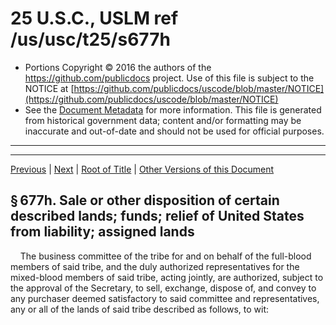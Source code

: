---
---

# 25 U.S.C., USLM ref /us/usc/t25/s677h

* Portions Copyright © 2016 the authors of the https://github.com/publicdocs project.
  Use of this file is subject to the NOTICE at [https://github.com/publicdocs/uscode/blob/master/NOTICE](https://github.com/publicdocs/uscode/blob/master/NOTICE)
* See the [Document Metadata](././../../../../..//README.md) for more information.
  This file is generated from historical government data; content and/or formatting may be inaccurate and out-of-date and should not be used for official purposes.

----------
----------

[Previous](./../../../../..//us/usc/t25/ch14/schXXVIII/m__us_usc_t25_s677g.md) | [Next](./../../../../..//us/usc/t25/ch14/schXXVIII/m__us_usc_t25_s677i.md) | [Root of Title](./../../../../../) | [Other Versions of this Document](https://publicdocs.github.io/go/links?ns=uslm&ref=%2Fus%2Fusc%2Ft25%2Fs677h)

## § 677h. Sale or other disposition of certain described lands; funds; relief of United States from liability; assigned lands

    The business committee of the tribe for and on behalf of the full-blood members of said tribe, and the duly authorized representatives for the mixed-blood members of said tribe, acting jointly, are authorized, subject to the approval of the Secretary, to sell, exchange, dispose of, and convey to any purchaser deemed satisfactory to said committee and representatives, any or all of the lands of said tribe described as follows, to wit:

<table>

      <tr>

        <td> 

    Description  </td>

        <td> 

    Section  </td>

        <td> 

    Acres  </td>

  </tr>

      <tr>

        <td> 

    Township 1 North, Range 1 East:  </td>

        <td>   </td>

        <td>   </td>

  </tr>

      <tr>

        <td> 

    NW/4 SW/4  </td>

        <td> 

    35  </td>

        <td> 

    40.00  </td>

  </tr>

      <tr>

        <td> 

    Township 1 North, Range 1 West:  </td>

        <td>   </td>

        <td>   </td>

  </tr>

      <tr>

        <td> 

    W/2 NE/4  </td>

        <td> 

    20  </td>

        <td> 

    80.00  </td>

  </tr>

      <tr>

        <td> 

    SE/4 SW/4  </td>

        <td> 

    21  </td>

        <td> 

    40.00  </td>

  </tr>

      <tr>

        <td> 

    NE/4 NW/4; N/2 SW/4  </td>

        <td> 

    28  </td>

        <td> 

    120.00  </td>

  </tr>

      <tr>

        <td colspan="2"> 

    Total  </td>

        <td> 

    240.00  </td>

  </tr>

      <tr>

        <td>   </td>

        <td>   </td>

        <td>   </td>

  </tr>

      <tr>

        <td> 

    Township 2 North, Range 1 West:  </td>

        <td>   </td>

        <td>   </td>

  </tr>

      <tr>

        <td> 

    E/2 SW/4 NE/4  </td>

        <td> 

    35  </td>

        <td> 

    20.00  </td>

  </tr>

      <tr>

        <td> 

    Township 1 South, Range 1 West:  </td>

        <td>   </td>

        <td>   </td>

  </tr>

      <tr>

        <td> 

    NW/4 SE/4  </td>

        <td> 

    6  </td>

        <td> 

    40.00  </td>

  </tr>

      <tr>

        <td> 

    Lot 3  </td>

        <td> 

    7  </td>

        <td> 

    40.51  </td>

  </tr>

      <tr>

        <td> 

    S/2 NE/4; NE/4 SE/4; W/2 SW/4 NW/4; W/2 NW/4 SW/4  </td>

        <td> 

    16  </td>

        <td> 

    160.00  </td>

  </tr>

      <tr>

        <td> 

    E/2 SE/4  </td>

        <td> 

    17  </td>

        <td> 

    80.00  </td>

  </tr>

      <tr>

        <td> 

    E/2 NE/4  </td>

        <td> 

    20  </td>

        <td> 

    80.00  </td>

  </tr>

      <tr>

        <td> 

    SE/4 SE/4  </td>

        <td> 

    29  </td>

        <td> 

    40.00  </td>

  </tr>

      <tr>

        <td> 

    Lot 2  </td>

        <td> 

    30  </td>

        <td> 

    40.26  </td>

  </tr>

      <tr>

        <td> 

    SW/4 NW/4; SW/4 SE/4  </td>

        <td> 

    35  </td>

        <td> 

    80.00  </td>

  </tr>

      <tr>

        <td> 

    SW/4 NE/4  </td>

        <td> 

    36  </td>

        <td> 

    40.00  </td>

  </tr>

      <tr>

        <td colspan="2"> 

    Total  </td>

        <td> 

    600.77  </td>

  </tr>

      <tr>

        <td>   </td>

        <td>   </td>

        <td>   </td>

  </tr>

      <tr>

        <td> 

    Township 1 South, Range 2 West:  </td>

        <td>   </td>

        <td>   </td>

  </tr>

      <tr>

        <td> 

    NW/4 SW/4  </td>

        <td> 

    12  </td>

        <td> 

    40.00  </td>

  </tr>

      <tr>

        <td> 

    S/2 NE/4; N/2 SE/4  </td>

        <td> 

    14  </td>

        <td> 

    160.00  </td>

  </tr>

      <tr>

        <td colspan="2"> 

    Total  </td>

        <td> 

    200.00  </td>

  </tr>

      <tr>

        <td>   </td>

        <td>   </td>

        <td>   </td>

  </tr>

      <tr>

        <td> 

    Township 1 South, Range 3 West:  </td>

        <td>   </td>

        <td>   </td>

  </tr>

      <tr>

        <td> 

    SW/4 E/4  </td>

        <td> 

    8  </td>

        <td> 

    40.00  </td>

  </tr>

      <tr>

        <td> 

    NW/4S NW/4  </td>

        <td> 

    16  </td>

        <td> 

    40.00  </td>

  </tr>

      <tr>

        <td colspan="2"> 

    Total  </td>

        <td> 

    80.00  </td>

  </tr>

      <tr>

        <td>   </td>

        <td>   </td>

        <td>   </td>

  </tr>

      <tr>

        <td> 

    Township 1 South, Range 8 West:  </td>

        <td>   </td>

        <td>   </td>

  </tr>

      <tr>

        <td> 

    W/2 SW/4  </td>

        <td> 

    3  </td>

        <td> 

    80.00  </td>

  </tr>

      <tr>

        <td> 

    NE/4 SE/4  </td>

        <td> 

    4  </td>

        <td> 

    40.00  </td>

  </tr>

      <tr>

        <td> 

    All  </td>

        <td> 

    5  </td>

        <td> 

    721.00  </td>

  </tr>

      <tr>

        <td> 

    All  </td>

        <td> 

    6  </td>

        <td> 

    695.40  </td>

  </tr>

      <tr>

        <td> 

    NE/4 NW/4  </td>

        <td> 

    10  </td>

        <td> 

    40.00  </td>

  </tr>

      <tr>

        <td> 

    NE/4 SW/4  </td>

        <td> 

    12  </td>

        <td> 

    40.00  </td>

  </tr>

      <tr>

        <td> 

    SW/4 NW/4  </td>

        <td> 

    14  </td>

        <td> 

    40.00  </td>

  </tr>

      <tr>

        <td colspan="2"> 

    Total  </td>

        <td> 

    1,656.40  </td>

  </tr>

      <tr>

        <td>   </td>

        <td>   </td>

        <td>   </td>

  </tr>

      <tr>

        <td> 

    Township 2 South, Range 1 West:  </td>

        <td>   </td>

        <td>   </td>

  </tr>

      <tr>

        <td> 

    S/2 SW/4; SE/4 SE/4  </td>

        <td> 

    1  </td>

        <td> 

    120.00  </td>

  </tr>

      <tr>

        <td> 

    Lot 3; SE/4 NW/4  </td>

        <td> 

    4  </td>

        <td> 

    81.28  </td>

  </tr>

      <tr>

        <td> 

    Lots 1 &amp; 2; E/2 NW/4; W/2 NE/4  </td>

        <td> 

    7  </td>

        <td> 

    237.78  </td>

  </tr>

      <tr>

        <td> 

    NW/4 NW/4  </td>

        <td> 

    12  </td>

        <td> 

    40.00  </td>

  </tr>

      <tr>

        <td> 

    SE/4 NE/4  </td>

        <td> 

    13  </td>

        <td> 

    40.00  </td>

  </tr>

      <tr>

        <td colspan="2"> 

    Total  </td>

        <td> 

    519.06  </td>

  </tr>

      <tr>

        <td>   </td>

        <td>   </td>

        <td>   </td>

  </tr>

      <tr>

        <td> 

    Township 2 South, Range 1 East:  </td>

        <td>   </td>

        <td>   </td>

  </tr>

      <tr>

        <td> 

    Lot 2; SE/4 NW/4  </td>

        <td> 

    18  </td>

        <td> 

    79.71  </td>

  </tr>

      <tr>

        <td> 

    Township 2 South, Range 2 West:  </td>

        <td>   </td>

        <td>   </td>

  </tr>

      <tr>

        <td> 

    S/2 S/2  </td>

        <td> 

    2  </td>

        <td> 

    160.00  </td>

  </tr>

      <tr>

        <td> 

    N/2  </td>

        <td> 

    12  </td>

        <td> 

    320.00  </td>

  </tr>

      <tr>

        <td colspan="2"> 

    Total  </td>

        <td> 

    480.00  </td>

  </tr>

      <tr>

        <td>   </td>

        <td>   </td>

        <td>   </td>

  </tr>

      <tr>

        <td> 

    Township 2 South, Range 3 West:  </td>

        <td>   </td>

        <td>   </td>

  </tr>

      <tr>

        <td> 

    E/2 NE/4  </td>

        <td> 

    17  </td>

        <td> 

    80.00  </td>

  </tr>

      <tr>

        <td> 

    NE/4 SW/4; S/2 SE/4  </td>

        <td> 

    19  </td>

        <td> 

    120.00  </td>

  </tr>

      <tr>

        <td> 

    NW/4 SW/4  </td>

        <td> 

    29  </td>

        <td> 

    40.00  </td>

  </tr>

      <tr>

        <td> 

    Lots 1 &amp; 2; E/2 NW/4; NE/4  </td>

        <td> 

    30  </td>

        <td> 

    316.36  </td>

  </tr>

      <tr>

        <td> 

    Lot 2; SE/4 NW/4  </td>

        <td> 

    31  </td>

        <td> 

    78.40  </td>

  </tr>

      <tr>

        <td colspan="2"> 

    Total  </td>

        <td> 

    634.76  </td>

  </tr>

      <tr>

        <td>   </td>

        <td>   </td>

        <td>   </td>

  </tr>

      <tr>

        <td> 

    Township 2 South, Range 4 West:  </td>

        <td>   </td>

        <td>   </td>

  </tr>

      <tr>

        <td> 

    SW/4 SW/4  </td>

        <td> 

    1  </td>

        <td> 

    40.00  </td>

  </tr>

      <tr>

        <td> 

    SE/4 SW/4; SW/4 SE/4  </td>

        <td> 

    9  </td>

        <td> 

    80.00  </td>

  </tr>

      <tr>

        <td> 

    W/2 NE/4  </td>

        <td> 

    16  </td>

        <td> 

    80.00  </td>

  </tr>

      <tr>

        <td> 

    NE/4  </td>

        <td> 

    28  </td>

        <td> 

    160.00  </td>

  </tr>

      <tr>

        <td> 

    N/2 SE/4  </td>

        <td> 

    32  </td>

        <td> 

    80.00  </td>

  </tr>

      <tr>

        <td> 

    Lots 3 &amp; 4; N/2 SW/4  </td>

        <td> 

    33  </td>

        <td> 

    167.31  </td>

  </tr>

      <tr>

        <td> 

    NE/4 SW/4; N/2 SE/4; Lots 1 &amp; 2  </td>

        <td> 

    36  </td>

        <td> 

    200.46  </td>

  </tr>

      <tr>

        <td colspan="2"> 

    Total  </td>

        <td> 

    807.77  </td>

  </tr>

      <tr>

        <td>   </td>

        <td>   </td>

        <td>   </td>

  </tr>

      <tr>

        <td> 

    Township 2 South, Range 5 West:  </td>

        <td>   </td>

        <td>   </td>

  </tr>

      <tr>

        <td> 

    NW/4  </td>

        <td> 

    10  </td>

        <td> 

    160.00  </td>

  </tr>

      <tr>

        <td> 

    NE/4 NE/4  </td>

        <td> 

    29  </td>

        <td> 

    40.00  </td>

  </tr>

      <tr>

        <td> 

    N/2 NE/4; SE/4 NE/4  </td>

        <td> 

    33  </td>

        <td> 

    120.00  </td>

  </tr>

      <tr>

        <td> 

    W/2 NW/4; SE/4 NW/4; N/2 SW/4; SE/4 SW/4; S/2 SE/4  </td>

        <td> 

    34  </td>

        <td> 

    320.00  </td>

  </tr>

      <tr>

        <td> 

    NW/4 SE/4  </td>

        <td> 

    36  </td>

        <td> 

    40.00  </td>

  </tr>

      <tr>

        <td colspan="2"> 

    Total  </td>

        <td> 

    680.00  </td>

  </tr>

      <tr>

        <td>   </td>

        <td>   </td>

        <td>   </td>

  </tr>

      <tr>

        <td> 

    Township 2 South, Range 7 West:  </td>

        <td>   </td>

        <td>   </td>

  </tr>

      <tr>

        <td> 

    NE/4 SE/4; SW/4 SW/4  </td>

        <td> 

    13  </td>

        <td> 

    80.00  </td>

  </tr>

      <tr>

        <td> 

    NE/4 NE/4; SW/4 NW/4; N/2 SW/4; SE/4 SW/4; W/2 SE/4; SE/4 SE/4  </td>

        <td> 

    14  </td>

        <td> 

    320.00  </td>

  </tr>

      <tr>

        <td> 

    W/2 NE/4; SE/4 NE/4  </td>

        <td> 

    15  </td>

        <td> 

    120.00  </td>

  </tr>

      <tr>

        <td> 

    N/2 NE/4  </td>

        <td> 

    23  </td>

        <td> 

    80.00  </td>

  </tr>

      <tr>

        <td> 

    N/2 N/2; SE/4 NE/4  </td>

        <td> 

    24  </td>

        <td> 

    200.00  </td>

  </tr>

      <tr>

        <td colspan="2"> 

    Total  </td>

        <td> 

    800.00  </td>

  </tr>

      <tr>

        <td>   </td>

        <td>   </td>

        <td>   </td>

  </tr>

      <tr>

        <td> 

    Township 2 South, Range 8 West:  </td>

        <td>   </td>

        <td>   </td>

  </tr>

      <tr>

        <td> 

     SE/4 SW/4  </td>

        <td> 

    31  </td>

        <td> 

    40.00  </td>

  </tr>

      <tr>

        <td> 

    Township 3 South, Range 1 East:  </td>

        <td>   </td>

        <td>   </td>

  </tr>

      <tr>

        <td> 

    Lot 2; SE/4 NW/4; S/2 NE/4  </td>

        <td> 

    7  </td>

        <td> 

    158.12  </td>

  </tr>

      <tr>

        <td> 

    N/2 SW/4; SW/4 NE/4; NW/4 SE/4  </td>

        <td> 

    16  </td>

        <td> 

    160.00  </td>

  </tr>

      <tr>

        <td> 

    Lots 1, 2 &amp; 3; NE/4 SW/4  </td>

        <td> 

    18  </td>

        <td> 

    155.35  </td>

  </tr>

      <tr>

        <td> 

    E/2 NE/4  </td>

        <td> 

    30  </td>

        <td> 

    80.00  </td>

  </tr>

      <tr>

        <td colspan="2"> 

    Total  </td>

        <td> 

    553.47  </td>

  </tr>

      <tr>

        <td>   </td>

        <td>   </td>

        <td>   </td>

  </tr>

      <tr>

        <td> 

    Township 3 South, Range 2 East:  </td>

        <td>   </td>

        <td>   </td>

  </tr>

      <tr>

        <td> 

    Lot 8  </td>

        <td> 

    6  </td>

        <td> 

    35.49  </td>

  </tr>

      <tr>

        <td> 

    SW/4 SW/4  </td>

        <td> 

    25  </td>

        <td> 

    40.00  </td>

  </tr>

      <tr>

        <td> 

    SE/4 NW/4; E/2 SW/4  </td>

        <td> 

    36  </td>

        <td> 

    120.00  </td>

  </tr>

      <tr>

        <td colspan="2"> 

    Total  </td>

        <td> 

    195.49  </td>

  </tr>

      <tr>

        <td>   </td>

        <td>   </td>

        <td>   </td>

  </tr>

      <tr>

        <td> 

    Township 3 South, Range 1 West:  </td>

        <td>   </td>

        <td>   </td>

  </tr>

      <tr>

        <td> 

    N/2 SE/4  </td>

        <td> 

    3  </td>

        <td> 

    80.00  </td>

  </tr>

      <tr>

        <td> 

    Lots 1–8, Incl  </td>

        <td> 

    22  </td>

        <td> 

    331.46  </td>

  </tr>

      <tr>

        <td> 

    Lots 1–4, Incl.; S/2 N/2  </td>

        <td> 

    23  </td>

        <td> 

    338.28  </td>

  </tr>

      <tr>

        <td> 

    Lots 1–4, Incl.; S/2 N/2  </td>

        <td> 

    24  </td>

        <td> 

    341.20  </td>

  </tr>

      <tr>

        <td> 

    W/2 SE/4  </td>

        <td> 

    25  </td>

        <td> 

    80.00  </td>

  </tr>

      <tr>

        <td colspan="2"> 

    Total  </td>

        <td> 

    1,170.94  </td>

  </tr>

      <tr>

        <td>   </td>

        <td>   </td>

        <td>   </td>

  </tr>

      <tr>

        <td> 

    Township 3 South, Range 2 West:  </td>

        <td>   </td>

        <td>   </td>

  </tr>

      <tr>

        <td> 

    S/2 S/2  </td>

        <td> 

    9  </td>

        <td> 

    160.00  </td>

  </tr>

      <tr>

        <td> 

    S/2 SE/4  </td>

        <td> 

    7  </td>

        <td> 

    80.00  </td>

  </tr>

      <tr>

        <td> 

    SW/4 SW/4  </td>

        <td> 

    8  </td>

        <td> 

    40.00  </td>

  </tr>

      <tr>

        <td> 

    W/2 SW/4  </td>

        <td> 

    15  </td>

        <td> 

    80.00  </td>

  </tr>

      <tr>

        <td> 

    NE/4 SW/4; NW/4; SE/4  </td>

        <td> 

    16  </td>

        <td> 

    360.00  </td>

  </tr>

      <tr>

        <td> 

    SW/4 SW/4  </td>

        <td> 

    17  </td>

        <td> 

    40.00  </td>

  </tr>

      <tr>

        <td> 

    NE/4 NE/4  </td>

        <td> 

    18  </td>

        <td> 

    40.00  </td>

  </tr>

      <tr>

        <td> 

    N/2 NE/4  </td>

        <td> 

    21  </td>

        <td> 

    80.00  </td>

  </tr>

      <tr>

        <td> 

    N/2 NW/4  </td>

        <td> 

    24  </td>

        <td> 

    80.00  </td>

  </tr>

      <tr>

        <td> 

    W/2 SW/4  </td>

        <td> 

    33  </td>

        <td> 

    80.00  </td>

  </tr>

      <tr>

        <td colspan="2"> 

    Total  </td>

        <td> 

    1,040.00  </td>

  </tr>

      <tr>

        <td>   </td>

        <td>   </td>

        <td>   </td>

  </tr>

      <tr>

        <td> 

    Township 3 South, Range 3 West:  </td>

        <td>   </td>

        <td>   </td>

  </tr>

      <tr>

        <td> 

    S/2 NW/4; NE/4 SW/4; N/2 SE/4  </td>

        <td> 

    2  </td>

        <td> 

    200.00  </td>

  </tr>

      <tr>

        <td> 

    NW/4 SE/4; N/2 SW/4  </td>

        <td> 

    17  </td>

        <td> 

    120.00  </td>

  </tr>

      <tr>

        <td> 

    All (Lots 1–4, Incl., E/2 W/2; E/2)  </td>

        <td> 

    19  </td>

        <td> 

    633.87  </td>

  </tr>

      <tr>

        <td> 

    SW/4 SW/4  </td>

        <td> 

    20  </td>

        <td> 

    40.00  </td>

  </tr>

      <tr>

        <td> 

    E/2 SW/4  </td>

        <td> 

    21  </td>

        <td> 

    80.00  </td>

  </tr>

      <tr>

        <td> 

    N/2 NW/4; S/2 NE/4; NE/4 SE/4  </td>

        <td> 

    29  </td>

        <td> 

    200.00  </td>

  </tr>

      <tr>

        <td> 

    W/2 NE/4; NE/4 NW/4; Lot 1  </td>

        <td> 

    30  </td>

        <td> 

    158.66  </td>

  </tr>

      <tr>

        <td colspan="2"> 

    Total  </td>

        <td> 

    1,432.53  </td>

  </tr>

      <tr>

        <td>   </td>

        <td>   </td>

        <td>   </td>

  </tr>

      <tr>

        <td> 

    Township 3 South, Range 4 West:  </td>

        <td>   </td>

        <td>   </td>

  </tr>

      <tr>

        <td> 

    SW/4 NW/4  </td>

        <td> 

    11  </td>

        <td> 

    40.00  </td>

  </tr>

      <tr>

        <td> 

    S/2 SE/4; SE/4 SW/4; N/2 S/2  </td>

        <td> 

    13  </td>

        <td> 

    280.00  </td>

  </tr>

      <tr>

        <td> 

    NE/4; NE/4 NW/4  </td>

        <td> 

    24  </td>

        <td> 

    200.00  </td>

  </tr>

      <tr>

        <td> 

    SE/4 NE/4; W/2 NE/4; E/2 NW/4  </td>

        <td> 

    26  </td>

        <td> 

    200.00  </td>

  </tr>

      <tr>

        <td> 

    E/2 NE/4  </td>

        <td> 

    30  </td>

        <td> 

    80.00  </td>

  </tr>

      <tr>

        <td colspan="2"> 

    Total  </td>

        <td> 

    800.00  </td>

  </tr>

      <tr>

        <td>   </td>

        <td>   </td>

        <td>   </td>

  </tr>

      <tr>

        <td> 

    Township 3 South, Range 5 West:  </td>

        <td>   </td>

        <td>   </td>

  </tr>

      <tr>

        <td> 

    Lots 1 &amp; 2; SE/4 NE/4  </td>

        <td> 

    3  </td>

        <td> 

    118.86  </td>

  </tr>

      <tr>

        <td> 

    Lot 4; SW/4 NW/4; W/2 SW/4; SE/4 SW/4  </td>

        <td> 

    2  </td>

        <td> 

    199.58  </td>

  </tr>

      <tr>

        <td> 

    S/2 NE/4; N/2 SE/4  </td>

        <td> 

    5  </td>

        <td> 

    160.00  </td>

  </tr>

      <tr>

        <td> 

    NW/4; W/2 NE/4; NE/4 SW/4; NW/4 SE/4  </td>

        <td> 

    11  </td>

        <td> 

    320.00  </td>

  </tr>

      <tr>

        <td> 

    W/2 E/2  </td>

        <td> 

    12  </td>

        <td> 

    160.00  </td>

  </tr>

      <tr>

        <td> 

    W/2 E/2  </td>

        <td> 

    13  </td>

        <td> 

    160.00  </td>

  </tr>

      <tr>

        <td> 

    SW/4 NW/4; N/2 SW/4; SW/4 SW/4  </td>

        <td> 

    21  </td>

        <td> 

    160.00  </td>

  </tr>

      <tr>

        <td> 

    E/2 NE/4  </td>

        <td> 

    34  </td>

        <td> 

    80.00  </td>

  </tr>

      <tr>

        <td colspan="2"> 

    Total  </td>

        <td> 

    1,358.44  </td>

  </tr>

      <tr>

        <td>   </td>

        <td>   </td>

        <td>   </td>

  </tr>

      <tr>

        <td> 

    Township 3 South, Range 7 West:  </td>

        <td>   </td>

        <td>   </td>

  </tr>

      <tr>

        <td> 

    Lots 3 &amp; 4  </td>

        <td> 

    7  </td>

        <td> 

    66.55  </td>

  </tr>

      <tr>

        <td> 

    S/2  </td>

        <td> 

    13  </td>

        <td> 

    320.00  </td>

  </tr>

      <tr>

        <td> 

    NW/4 SW/4  </td>

        <td> 

    16  </td>

        <td> 

    40.00  </td>

  </tr>

      <tr>

        <td> 

    E/2 SE/4; SW/4 SE/4; W/2 NW/4  </td>

        <td> 

    17  </td>

        <td> 

    200.00  </td>

  </tr>

      <tr>

        <td> 

    E/2 NE/4; Lots 1 &amp; 2  </td>

        <td> 

    18  </td>

        <td> 

    147.16  </td>

  </tr>

      <tr>

        <td colspan="2"> 

    Total  </td>

        <td> 

    773.71  </td>

  </tr>

      <tr>

        <td>   </td>

        <td>   </td>

        <td>   </td>

  </tr>

      <tr>

        <td> 

    Township 3 South, Range 8 West:  </td>

        <td>   </td>

        <td>   </td>

  </tr>

      <tr>

        <td> 

    E/2; NW/4; E/2 SW/4  </td>

        <td> 

    35  </td>

        <td> 

    560.00  </td>

  </tr>

      <tr>

        <td> 

    S/2 S/2  </td>

        <td> 

    1  </td>

        <td> 

    160.00  </td>

  </tr>

      <tr>

        <td> 

    SW/4  </td>

        <td> 

    2  </td>

        <td> 

    160.00  </td>

  </tr>

      <tr>

        <td> 

    W/2 SE/4  </td>

        <td> 

    3  </td>

        <td> 

    80.00  </td>

  </tr>

      <tr>

        <td> 

    Lots 3; SE/4 NW/4; NE/4 SW/4  </td>

        <td> 

    6  </td>

        <td> 

    120.04  </td>

  </tr>

      <tr>

        <td> 

    SE/4  </td>

        <td> 

    9  </td>

        <td> 

    160.00  </td>

  </tr>

      <tr>

        <td> 

    NE/4  </td>

        <td> 

    10  </td>

        <td> 

    160.00  </td>

  </tr>

      <tr>

        <td> 

    S/2 NW/4  </td>

        <td> 

    11  </td>

        <td> 

    80.00  </td>

  </tr>

      <tr>

        <td> 

    NW/4; SE/4  </td>

        <td> 

    12  </td>

        <td> 

    320.00  </td>

  </tr>

      <tr>

        <td> 

    N/2 NE/4; SE/4 NE/4; SE/4; NE/4 NW/4  </td>

        <td> 

    13  </td>

        <td> 

    320.00  </td>

  </tr>

      <tr>

        <td> 

    NE/4; S/2  </td>

        <td> 

    14  </td>

        <td> 

    480.00  </td>

  </tr>

      <tr>

        <td> 

    S/2  </td>

        <td> 

    15  </td>

        <td> 

    320.00  </td>

  </tr>

      <tr>

        <td> 

    W/2 NE/4; S/2 NW/4  </td>

        <td> 

    27  </td>

        <td> 

    160.00  </td>

  </tr>

      <tr>

        <td colspan="2"> 

    Total  </td>

        <td> 

    3,080.04  </td>

  </tr>

      <tr>

        <td>   </td>

        <td>   </td>

        <td>   </td>

  </tr>

      <tr>

        <td> 

    Township 3 South, Range 9 West:  </td>

        <td>   </td>

        <td>   </td>

  </tr>

      <tr>

        <td> 

    SW/4 NW/4; NW/4 SW/4  </td>

        <td> 

    27  </td>

        <td> 

    80.00  </td>

  </tr>

      <tr>

        <td> 

    Township 4 South, Range 2 West:  </td>

        <td>   </td>

        <td>   </td>

  </tr>

      <tr>

        <td> 

    Lot 3; NE/4 SW/4; N/2 SE/4  </td>

        <td> 

    7  </td>

        <td> 

    159.70  </td>

  </tr>

      <tr>

        <td> 

    E/2 NE/4; SW/4 NE/4  </td>

        <td> 

    12  </td>

        <td> 

    120.00  </td>

  </tr>

      <tr>

        <td> 

    E/2 NW/4; SW/4 NW/4  </td>

        <td> 

    16  </td>

        <td> 

    120.00  </td>

  </tr>

      <tr>

        <td> 

    SE/4 NE/4; NW/4; NW/4 SW/4; N/2 SE/4  </td>

        <td> 

    17  </td>

        <td> 

    320.00  </td>

  </tr>

      <tr>

        <td> 

    Lot 1  </td>

        <td> 

    18  </td>

        <td> 

    39.91  </td>

  </tr>

      <tr>

        <td> 

    SE/4, S/2 NE/4; S/2 SW/4  </td>

        <td> 

    21  </td>

        <td> 

    320.00  </td>

  </tr>

      <tr>

        <td> 

    S/2  </td>

        <td> 

    22  </td>

        <td> 

    320.00  </td>

  </tr>

      <tr>

        <td> 

    W/2 SW/4  </td>

        <td> 

    23  </td>

        <td> 

    80.00  </td>

  </tr>

      <tr>

        <td> 

    Lot 4  </td>

        <td> 

    26  </td>

        <td> 

    6.89  </td>

  </tr>

      <tr>

        <td> 

    Lots 1–4, Incl  </td>

        <td> 

    27  </td>

        <td> 

    26.59  </td>

  </tr>

      <tr>

        <td> 

    Lots 1–4, Incl  </td>

        <td> 

    28  </td>

        <td> 

    126.64  </td>

  </tr>

      <tr>

        <td> 

    Lots 1–6, Incl.; NE/4; E/2 NW/4  </td>

        <td> 

    30  </td>

        <td> 

    475.16  </td>

  </tr>

      <tr>

        <td colspan="2"> 

    Total  </td>

        <td> 

    2,114.89  </td>

  </tr>

      <tr>

        <td>   </td>

        <td>   </td>

        <td>   </td>

  </tr>

      <tr>

        <td> 

    Township 4 South, Range 3 West:  </td>

        <td>   </td>

        <td>   </td>

  </tr>

      <tr>

        <td> 

    Lot 10  </td>

        <td> 

    2  </td>

        <td> 

    40.90  </td>

  </tr>

      <tr>

        <td> 

    E/2 NE/4; NE/4 SE/4  </td>

        <td> 

    13  </td>

        <td> 

    120.00  </td>

  </tr>

      <tr>

        <td> 

    Lots 1 &amp; 2; N/2 SE/4; SW/4; N/2  </td>

        <td> 

    25  </td>

        <td> 

    622.29  </td>

  </tr>

      <tr>

        <td> 

    All  </td>

        <td> 

    26  </td>

        <td> 

    640.00  </td>

  </tr>

      <tr>

        <td> 

    Lots 1–6, Incl.; NW/4 NW/4  </td>

        <td> 

    35  </td>

        <td> 

    237.96  </td>

  </tr>

      <tr>

        <td> 

    Lot 1  </td>

        <td> 

    36  </td>

        <td> 

    25.75  </td>

  </tr>

      <tr>

        <td colspan="2"> 

    Total  </td>

        <td> 

    1,686.90  </td>

  </tr>

      <tr>

        <td>   </td>

        <td>   </td>

        <td>   </td>

  </tr>

      <tr>

        <td> 

    Township 4 South, Range 4 West:  </td>

        <td>   </td>

        <td>   </td>

  </tr>

      <tr>

        <td> 

    S/2  </td>

        <td> 

    25  </td>

        <td> 

    320.00  </td>

  </tr>

      <tr>

        <td> 

    Township 4 South, Range 8 West:  </td>

        <td>   </td>

        <td>   </td>

  </tr>

      <tr>

        <td> 

    N/2  </td>

        <td> 

    29  </td>

        <td> 

    320.00  </td>

  </tr>

      <tr>

        <td> 

    Township 4 South, Range 9 West:  </td>

        <td>   </td>

        <td>   </td>

  </tr>

      <tr>

        <td> 

    S/2  </td>

        <td> 

    9  </td>

        <td> 

    320.00  </td>

  </tr>

      <tr>

        <td> 

    All  </td>

        <td> 

    10  </td>

        <td> 

    640.00  </td>

  </tr>

      <tr>

        <td> 

    All  </td>

        <td> 

    11  </td>

        <td> 

    640.00  </td>

  </tr>

      <tr>

        <td> 

    S/2  </td>

        <td> 

    12  </td>

        <td> 

    320.00  </td>

  </tr>

      <tr>

        <td> 

    N/2; N/2 S/2; SE/4 SE/4  </td>

        <td> 

    13  </td>

        <td> 

    520.00  </td>

  </tr>

      <tr>

        <td> 

    N/2  </td>

        <td> 

    14  </td>

        <td> 

    320.00  </td>

  </tr>

      <tr>

        <td> 

    N/2  </td>

        <td> 

    15  </td>

        <td> 

    320.00  </td>

  </tr>

      <tr>

        <td> 

    N/2  </td>

        <td> 

    16  </td>

        <td> 

    320.00  </td>

  </tr>

      <tr>

        <td> 

    N/2  </td>

        <td> 

    17  </td>

        <td> 

    320.00  </td>

  </tr>

      <tr>

        <td> 

    Lots 3 &amp; 4; E/2 SW/4; SE/4  </td>

        <td> 

    18  </td>

        <td> 

    319.09  </td>

  </tr>

      <tr>

        <td> 

    Lots 1 &amp; 2; E/2 NW/4; NE/4  </td>

        <td> 

    19  </td>

        <td> 

    319.37  </td>

  </tr>

      <tr>

        <td colspan="2"> 

    Total  </td>

        <td> 

    4,358.46  </td>

  </tr>

      <tr>

        <td>   </td>

        <td>   </td>

        <td>   </td>

  </tr>

      <tr>

        <td> 

    Township 4 South, Range 10 West:  </td>

        <td>   </td>

        <td>   </td>

  </tr>

      <tr>

        <td> 

    S/2  </td>

        <td> 

    13  </td>

        <td> 

    320.00  </td>

  </tr>

      <tr>

        <td> 

    SE/4 NW/4; E/2 SW/4  </td>

        <td> 

    17  </td>

        <td> 

    120.00  </td>

  </tr>

      <tr>

        <td> 

    NE/4 NW/4  </td>

        <td> 

    20  </td>

        <td> 

    40.00  </td>

  </tr>

      <tr>

        <td colspan="2"> 

    Total  </td>

        <td> 

    480.00  </td>

  </tr>

      <tr>

        <td>   </td>

        <td>   </td>

        <td>   </td>

  </tr>

      <tr>

        <td> 

    Township 5 South, Range 7 West:  </td>

        <td>   </td>

        <td>   </td>

  </tr>

      <tr>

        <td> 

    S/2 SW/4  </td>

        <td> 

    35  </td>

        <td> 

    80.00  </td>

  </tr>

      <tr>

        <td> 

    Township 5 South, Range 9 West:  </td>

        <td>   </td>

        <td>   </td>

  </tr>

      <tr>

        <td> 

    SE/4 NW/4; S/2 NE/4  </td>

        <td> 

    34  </td>

        <td> 

    120.00  </td>

  </tr>

      <tr>

        <td> 

    SW/4 NW/4  </td>

        <td> 

    35  </td>

        <td> 

    40.00  </td>

  </tr>

      <tr>

        <td colspan="2"> 

    Total  </td>

        <td> 

    160.00  </td>

  </tr>

      <tr>

        <td>   </td>

        <td>   </td>

        <td>   </td>

  </tr>

      <tr>

        <td> 

    Township 6 South, Range 9 West:  </td>

        <td>   </td>

        <td>   </td>

  </tr>

      <tr>

        <td> 

    SW/4 SE/4  </td>

        <td> 

    5  </td>

        <td> 

    40.00  </td>

  </tr>

      <tr>

        <td> 

    W/2 NE/4; NW/4 SE/4  </td>

        <td> 

    8  </td>

        <td> 

    120.00  </td>

  </tr>

      <tr>

        <td colspan="2"> 

    Total  </td>

        <td> 

    160.00  </td>

  </tr>

      <tr>

        <td>   </td>

        <td>   </td>

        <td>   </td>

  </tr>

      <tr>

        <td colspan="2"> 

    Grand total  </td>

        <td> 

    27,043.34  </td>

  </tr>

    </table>

    All such sales, exchanges, or other dispositions shall be made upon such terms as said committee and said authorized representatives shall deem satisfactory and may be made pursuant to bids or at private sale, and all funds or other property derived from such sales, exchanges, or other dispositions shall be subject to the terms of this subchapter. Consent by the tribal business committee and said authorized representatives to the sale, exchange, or other disposal of the lands herein described shall relieve the United States of any liability resulting from such sale, exchange, or other disposition. The tribal business committee and said authorized representatives are further authorized to sell or dispose of tribal assigned lands to the assignees thereof under such terms and conditions as may be agreed upon by the said tribal business committee and said authorized representatives with the assignees, subject, however, to the approval of the Secretary.

([Aug. 27, 1954, ch. 1009, § 9][/us/act/1954-08-27/ch1009/s9], [68 Stat. 869][/us/stat/68/869].)

----------

[Previous](./../../../../..//us/usc/t25/ch14/schXXVIII/m__us_usc_t25_s677g.md) | [Next](./../../../../..//us/usc/t25/ch14/schXXVIII/m__us_usc_t25_s677i.md) | [Root of Title](./../../../../../) | [Other Versions of this Document](https://publicdocs.github.io/go/links?ns=uslm&ref=%2Fus%2Fusc%2Ft25%2Fs677h)

----------
----------

[/us/act/1954-08-27/ch1009/s9]: https://publicdocs.github.io/go/links?ns=uslm&ref=%2Fus%2Fact%2F1954-08-27%2Fch1009%2Fs9
[/us/stat/68/869]: https://publicdocs.github.io/go/links?ns=uslm&ref=%2Fus%2Fstat%2F68%2F869



